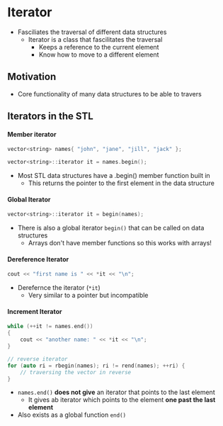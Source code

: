 # Iterator
- Fasciliates the traversal of different data structures
    - Iterator is a class that fascilitates the traversal
        - Keeps a reference to the current element
        - Know how to move to a different element


## Motivation
- Core functionality of many data structures to be able to travers

## Iterators in the STL
#### Member iterator
```cpp
vector<string> names{ "john", "jane", "jill", "jack" };

vector<string>::iterator it = names.begin();
```
- Most STL data structures have a .begin() member function built in
    - This returns the pointer to the first element in the data structure

#### Global Iterator
```cpp
vector<string>::iterator it = begin(names);
```
- There is also a global iterator `begin()` that can be called on data structures
    - Arrays don't have member functions so this works with arrays!
    
#### Dereference Iterator
```cpp
cout << "first name is " << *it << "\n";
```
- Derefernce the iterator (`*it`)
    - Very similar to a pointer but incompatible

#### Increment Iterator
```cpp
while (++it != names.end())
{
    cout << "another name: " << *it << "\n";
}

// reverse iterator
for (auto ri = rbegin(names); ri != rend(names); ++ri) {
    // traversing the vector in reverse
}
```
- `names.end()` **does not give** an iterator that points to the last element
    - It gives ab iterator which points to the element **one past the last element**
- Also exists as a global function `end()`
